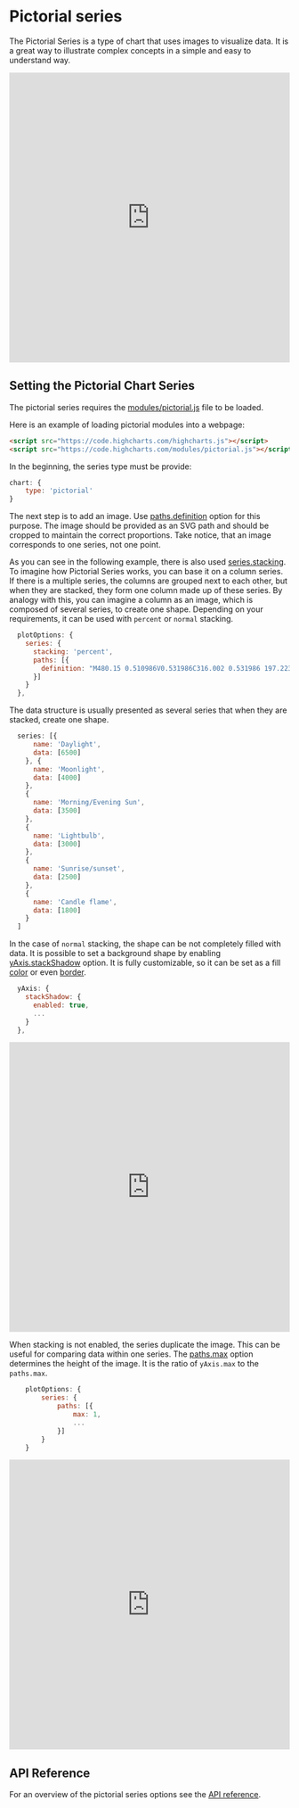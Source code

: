 Pictorial series
===============

The Pictorial Series is a type of chart that uses images to visualize data. It is a great way to illustrate complex concepts in a simple and easy to understand way.

<iframe style="width: 100%; height: 520px; border: none;" src="https://highcharts.com/samples/embed/highcharts/demo/pictorial" allow="fullscreen"></iframe>

Setting the Pictorial Chart Series
----------------------------------

The pictorial series requires the [modules/pictorial.js](https://code.highcharts.com/modules/pictorial.js) file to be loaded.

Here is an example of loading pictorial modules into a webpage:

```html
<script src="https://code.highcharts.com/highcharts.js"></script>
<script src="https://code.highcharts.com/modules/pictorial.js"></script>
```

In the beginning, the series type must be provide:

```js
chart: {
    type: 'pictorial'
}
```

The next step is to add an image. Use [paths.definition](https://api.highcharts.com/highcharts/series.pictorial.paths.definition) option for this purpose. The image should be provided as an SVG path and should be cropped to maintain the correct proportions. Take notice, that an image corresponds to one series, not one point. 

As you can see in the following example, there is also used [series.stacking](https://api.highcharts.com/highcharts/series.pictorial.stacking). To imagine how Pictorial Series works, you can base it on a column series. If there is a multiple series, the columns are grouped next to each other, but when they are stacked, they form one column made up of these series. By analogy with this, you can imagine a column as an image, which is composed of several series, to create one shape. Depending on your requirements, it can be used with `percent` or `normal` stacking.

```js
  plotOptions: {
    series: {
      stacking: 'percent',
      paths: [{
        definition: "M480.15 0.510986V0.531986C316.002 0.531986 197.223 56.655 119.105 139.78C40.987 222.905 3.50699 332.801 0.884992 440.062C-1.74001 547.459 36.194 644.769 79.287 725.354C122.38 805.938 170.742 870.203 188.861 909.922C205.994 947.479 203.626 990.232 206.788 1033.17C209.95 1076.11 219.126 1119.48 260.261 1156.26C260.888 1156.83 261.679 1157.18 262.52 1157.27C262.639 1157.28 262.75 1157.28 262.87 1157.29L262.747 1173.69L274.021 1200.24C275.812 1214.45 275.053 1222.2 273.364 1229.45C261.44 1238.59 250.866 1253.57 283.323 1261.97V1283.88C249.425 1299.28 261.103 1315.14 283.323 1327.03L281.331 1342.96C249.673 1354.72 261.6 1377.5 282.645 1388.76V1403.36C256.094 1414.86 256.771 1436.12 283.323 1451.16V1473.73L349.035 1535.46L396.163 1582.58L397.498 1600.51H565.433V1585.91L619.193 1535.46C631.786 1531.75 660.881 1505.66 698.191 1468.41L702.729 1451.49L686.753 1440.38L687.226 1426.38C714.969 1420.61 718.256 1388.06 687.226 1382.78V1366.87C725.039 1359.03 715.965 1331.13 690.532 1325.04V1311.77C735.92 1292.94 715.774 1272.19 695.193 1267.29V1245.38C721.584 1240.94 721.209 1210.5 702.688 1201.19L711.107 1183.45L711.682 1162.54C713.198 1162.5 714.725 1162.46 716.241 1162.38C717.056 1162.36 717.845 1162.09 718.5 1161.6C754.295 1134.83 762.81 1094.37 765.299 1051.47C767.789 1008.58 764.577 962.629 775.69 923.173C788.878 876.344 833.216 822.264 875.654 750.885C918.093 679.505 958.46 590.459 963.133 472.719C967.812 354.836 929.374 236.776 848.507 148.143C767.638 59.511 644.344 0.516987 480.15 0.516987V0.510986Z"
      }]
    }
  },
```

The data structure is usually presented as several series that when they are stacked, create one shape.

```js
  series: [{
      name: 'Daylight',
      data: [6500]
    }, {
      name: 'Moonlight',
      data: [4000]
    },
    {
      name: 'Morning/Evening Sun',
      data: [3500]
    },
    {
      name: 'Lightbulb',
      data: [3000]
    },
    {
      name: 'Sunrise/sunset',
      data: [2500]
    },
    {
      name: 'Candle flame',
      data: [1800]
    }
  ]
```

In the case of `normal` stacking, the shape can be not completely filled with data. It is possible to set a background shape by enabling [yAxis.stackShadow](https://api.highcharts.com/highcharts/series.pictorial.yAxis.stackShadow) option. It is fully customizable, so it can be set as a fill [color](https://api.highcharts.com/highcharts/series.pictorial.yAxis.stackShadow.color) or even [border](https://api.highcharts.com/highcharts/series.pictorial.yAxis.stackShadow.borderWidth).

```js
  yAxis: {
    stackShadow: {
      enabled: true,
      ...
    }
  },
```

<iframe style="width: 100%; height: 520px; border: none;" src="https://highcharts.com/samples/embed/highcharts/yaxis/stackshadow" allow="fullscreen"></iframe>

When stacking is not enabled, the series duplicate the image. This can be useful for comparing data within one series. The [paths.max](https://api.highcharts.com/highcharts/series.pictorial.paths.max) option determines the height of the image. It is the ratio of `yAxis.max` to the `paths.max`.

```js
    plotOptions: {
        series: {
            paths: [{
                max: 1,
                ...
            }]
        }
    }
```

<iframe style="width: 100%; height: 520px; border: none;" src="https://highcharts.com/samples/embed/highcharts/series-pictorial/paths-max" allow="fullscreen"></iframe>


API Reference
-------------
For an overview of the pictorial series options see the [API reference](https://api.highcharts.com/highcharts/series.pictorial).